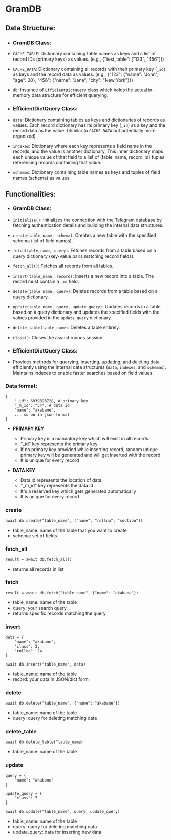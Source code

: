 # GramDB


## Data Structure:

- ### GramDB Class:
- `CACHE_TABLE`: Dictionary containing table names as keys and a list of record IDs (primary keys) as values. (e.g., {"test_table": ["123", "456"]})
- `CACHE_DATA`: Dictionary containing all records with their primary key (`_id`) as keys and the record data as values. (e.g., {"123": {"name": "John", "age": 30}, "456": {"name": "Jane", "city": "New York"}})
- `db`: Instance of `EfficientDictQuery` class which holds the actual in-memory data structure for efficient querying.


- ### EfficientDictQuery Class:
- `data`: Dictionary containing tables as keys and dictionaries of records as values. Each record dictionary has its primary key (`_id`) as a key and the record data as the value. (Similar to `CACHE_DATA` but potentially more organized)
- `indexes`: Dictionary where each key represents a field name in the records, and the value is another dictionary. This inner dictionary maps each unique value of that field to a list of (table_name, record_id) tuples referencing records containing that value.
- `schemas`: Dictionary containing table names as keys and tuples of field names (schema) as values.


## Functionalities:

- ### GramDB Class:
- `initialize()`: Initializes the connection with the Telegram database by fetching authentication details and building the internal data structures.
- `create(table_name, schema)`: Creates a new table with the specified schema (list of field names).
- `fetch(table_name, query)`: Fetches records from a table based on a query dictionary (key-value pairs matching record fields).
- `fetch_all()`: Fetches all records from all tables.
- `insert(table_name, record)`: Inserts a new record into a table. The record must contain a `_id` field.
- `delete(table_name, query)`: Deletes records from a table based on a query dictionary.
- `update(table_name, query, update_query)`: Updates records in a table based on a query dictionary and updates the specified fields with the values provided in the `update_query` dictionary.
- `delete_table(table_name)`: Deletes a table entirely.
- `close()`: Closes the asynchronous session.


- ### EfficientDictQuery Class:
- Provides methods for querying, inserting, updating, and deleting data efficiently using the internal data structures (`data`, `indexes`, and `schemas`).
Maintains indexes to enable faster searches based on field values.



### Data format:
```
{
    "_id": 6939393728, # primary key
    "_m_id": "54", # data id
    "name": "akabane",
    ... so on in json format
}
```
- **PRIMARY KEY**
  - Primary key is a mandatory key which will exist in all records.
  - "_id" key represents the primary key
  - If no primary key provided while inserting record, random unique primary key will be generated and will get inserted with the record
  - It is unique for every record

- **DATA KEY**
  - Data id represents the location of data
  - "_m_id" key represents the data id
  - It's a reserved key which gets generated automatically
  - It is unique for every record


### create
```
await db.create("table_name", ("name", "rollno", "section"))
```
- table_name: name of the table that you want to create
- schema: set of fields


### fetch_all
```
result = await db.fetch_all()
```
- returns all records in list


### fetch
```
result = await db.fetch("table_name", {"name": "akabane"})
```
- table_name: name of the table
- query: your search query
- returns specific records matching the query


### insert
```
data = {
    "name": "akabane",
    "class": 3,
    "rollno": 24
}

await db.insert("table_name", data)
```
- table_name: name of the table
- record: your data in JSON/dict form


### delete
```
await db.delete("table_name", {"name": "akabane"})
```
- table_name: name of the table
- query: query for deleting matching data


### delete_table
```
await db.delete_table("table_name)
```
- table_name: name of the table


### update
```
query = {
    "name": "akabane"
}

update_query = {
    "class": 7
}

await db.update("table_name", query, update_query)
```
- table_name: name of the table
- query: query for deleting matching data
- update_query: data for inserting new data 


